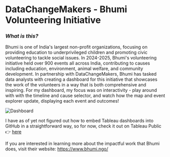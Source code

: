 # DataChangeMakers - Bhumi Volunteering Initiative

### *What is this?*
Bhumi is one of India's largest non-profit organizations, focusing on providing education to underprivileged children and promoting civic volunteering to tackle social issues. In 2024-2025, Bhumi's volunteering initiative held over 900 events all across India, contributing to causes including education, environment, animal welfare, and community development. In partnership with DataChangeMakers, Bhumi has tasked data analysts with creating a dashboard for this initiative that showcases the work of the volunteers in a way that is both comprehensive and inspiring. For my dashboard, my focus was on interactivity - play around with with the timeline and cause selector, and watch how the map and event explorer update, displaying each event and outcomes!

![Dashboard](/Users/tomragus/Desktop/Dashboard.png "Dashboard on Tableau Public")

I have as of yet not figured out how to embed Tableau dashboards into GitHub in a straightforward way, so for now, check it out on Tableau Public 👉 [here](https://public.tableau.com/app/profile/tom.ragus/viz/BhumiVolunteeringInitiative/BhumiDashboard#1)

If you are interested in learning more about the impactful work that Bhumi does, visit their website: https://www.bhumi.ngo/
